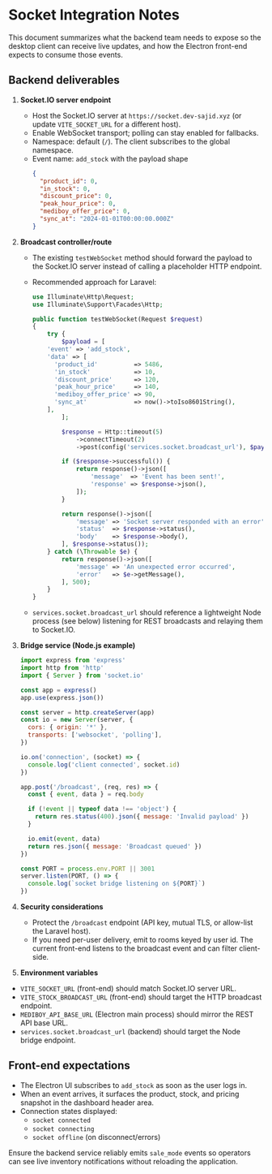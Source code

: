 # Socket Integration Notes

This document summarizes what the backend team needs to expose so the desktop client can receive live updates, and how the Electron front-end expects to consume those events.

## Backend deliverables

1. **Socket.IO server endpoint**
   - Host the Socket.IO server at `https://socket.dev-sajid.xyz` (or update `VITE_SOCKET_URL` for a different host).
   - Enable WebSocket transport; polling can stay enabled for fallbacks.
   - Namespace: default (`/`). The client subscribes to the global namespace.
   - Event name: `add_stock` with the payload shape
     ```json
     {
       "product_id": 0,
       "in_stock": 0,
       "discount_price": 0,
       "peak_hour_price": 0,
       "mediboy_offer_price": 0,
       "sync_at": "2024-01-01T00:00:00.000Z"
     }
     ```

2. **Broadcast controller/route**
   - The existing `testWebSocket` method should forward the payload to the Socket.IO server instead of calling a placeholder HTTP endpoint.
   - Recommended approach for Laravel:

     ```php
     use Illuminate\Http\Request;
     use Illuminate\Support\Facades\Http;

     public function testWebSocket(Request $request)
     {
         try {
             $payload = [
         'event' => 'add_stock',
         'data' => [
           'product_id'          => 5486,
           'in_stock'            => 10,
           'discount_price'      => 120,
           'peak_hour_price'     => 140,
           'mediboy_offer_price' => 90,
           'sync_at'             => now()->toIso8601String(),
         ],
             ];

             $response = Http::timeout(5)
                 ->connectTimeout(2)
                 ->post(config('services.socket.broadcast_url'), $payload);

             if ($response->successful()) {
                 return response()->json([
                     'message'  => 'Event has been sent!',
                     'response' => $response->json(),
                 ]);
             }

             return response()->json([
                 'message' => 'Socket server responded with an error',
                 'status'  => $response->status(),
                 'body'    => $response->body(),
             ], $response->status());
         } catch (\Throwable $e) {
             return response()->json([
                 'message' => 'An unexpected error occurred',
                 'error'   => $e->getMessage(),
             ], 500);
         }
     }
     ```

   - `services.socket.broadcast_url` should reference a lightweight Node process (see below) listening for REST broadcasts and relaying them to Socket.IO.

3. **Bridge service (Node.js example)**

   ```js
   import express from 'express'
   import http from 'http'
   import { Server } from 'socket.io'

   const app = express()
   app.use(express.json())

   const server = http.createServer(app)
   const io = new Server(server, {
     cors: { origin: '*' },
     transports: ['websocket', 'polling'],
   })

   io.on('connection', (socket) => {
     console.log('client connected', socket.id)
   })

   app.post('/broadcast', (req, res) => {
     const { event, data } = req.body

     if (!event || typeof data !== 'object') {
       return res.status(400).json({ message: 'Invalid payload' })
     }

     io.emit(event, data)
     return res.json({ message: 'Broadcast queued' })
   })

   const PORT = process.env.PORT || 3001
   server.listen(PORT, () => {
     console.log(`socket bridge listening on ${PORT}`)
   })
   ```

4. **Security considerations**
   - Protect the `/broadcast` endpoint (API key, mutual TLS, or allow-list the Laravel host).
   - If you need per-user delivery, emit to rooms keyed by user id. The current front-end listens to the broadcast event and can filter client-side.

5. **Environment variables**

- `VITE_SOCKET_URL` (front-end) should match Socket.IO server URL.
- `VITE_STOCK_BROADCAST_URL` (front-end) should target the HTTP broadcast endpoint.
- `MEDIBOY_API_BASE_URL` (Electron main process) should mirror the REST API base URL.
- `services.socket.broadcast_url` (backend) should target the Node bridge endpoint.

## Front-end expectations

- The Electron UI subscribes to `add_stock` as soon as the user logs in.
- When an event arrives, it surfaces the product, stock, and pricing snapshot in the dashboard header area.
- Connection states displayed:
  - `socket connected`
  - `socket connecting`
  - `socket offline` (on disconnect/errors)

Ensure the backend service reliably emits `sale_mode` events so operators can see live inventory notifications without reloading the application.
